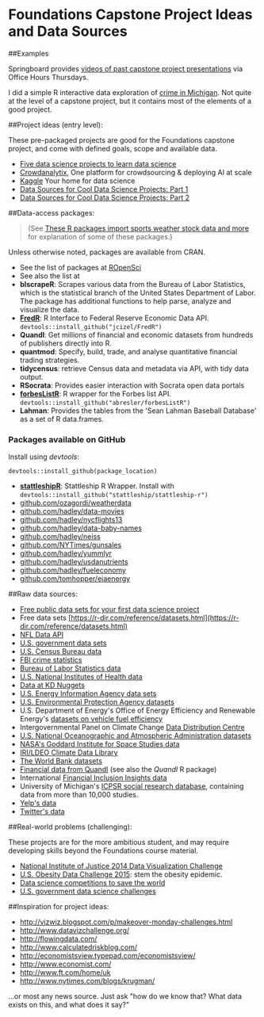 # Foundations Capstone Project Ideas and Data Sources

##Examples

Springboard provides [videos of past capstone project presentations](https://www.youtube.com/playlist?list=PLjKxfZpleE6B-e6hDQ4m7Yrs7s9HIoZZs) via Office Hours Thursdays. 

I did a simple R interactive data exploration of [crime in Michigan](https://tomhopper.shinyapps.io/MI_50_Safest_cities/). Not quite at the level of a capstone project, but it contains most of the elements of a good project.

##Project ideas (entry level):

These pre-packaged projects are good for the Foundations capstone project, and come with defined goals, scope and available data.

* [Five data science projects to learn data science](http://www.analyticsvidhya.com/blog/2014/11/data-science-projects-learn/)
* [Crowdanalytix](https://www.crowdanalytix.com/), One platform for crowdsourcing & deploying AI at scale
* [Kaggle](https://www.kaggle.com) Your home for data science
* [Data Sources for Cool Data Science Projects: Part 1](http://blog.thedataincubator.com/2014/10/data-sources-for-cool-data-science-projects-part-1/)
* [Data Sources for Cool Data Science Projects: Part 2](http://blog.thedataincubator.com/2014/10/data-sources-for-cool-data-science-projects-part-2/)

##Data-access packages:

> (See [These R packages import sports weather stock data and more](http://www.computerworld.com/article/3109890/data-analytics/these-r-packages-import-sports-weather-stock-data-and-more.html) for explanation of some of these packages.)

Unless otherwise noted, packages are available from CRAN.

* See the list of packages at [ROpenSci](https://ropensci.org/packages/)
* See also the list at 
* **blscrapeR**: Scrapes various data from the Bureau of Labor Statistics, which is the statistical branch of the United States Department of Labor. The package has additional functions to help parse, analyze and visualize the data.
* **[FredR](https://github.com/jcizel/FredR)**: R Interface to Federal Reserve Economic Data API. `devtools::install_github("jcizel/FredR")`
* **Quandl**: Get millions of financial and economic datasets from hundreds of publishers directly into R.
* **quantmod**: Specify, build, trade, and analyse quantitative financial trading strategies.
* **tidycensus**: retrieve Census data and metadata via API, with tidy data output.
* **RSocrata**: Provides easier interaction with Socrata open data portals
* **[forbesListR](https://github.com/abresler/forbesListR)**: R wrapper for the Forbes list API. `devtools::install_github("abresler/forbesListR")`
* **Lahman**: Provides the tables from the 'Sean Lahman Baseball Database' as a set of R data.frames.

### Packages available on GitHub

Install using _devtools_:

    devtools::install_github(package_location)

* **[stattleshipR](https://github.com/stattleship/stattleship-r)**: Stattleship R Wrapper. Install with `devtools::install_github("stattleship/stattleship-r")`
* [github.com/ozagordi/weatherdata](https://github.com/ozagordi/weatherdata)
* [github.com/hadley/data-movies](https://github.com/hadley/data-movies)
* [github.com/hadley/nycflights13](https://github.com/hadley/nycflights13)
* [github.com/hadley/data-baby-names](https://github.com/hadley/data-baby-names)
* [github.com/hadley/neiss](https://github.com/hadley/neiss)
* [github.com/NYTimes/gunsales](https://github.com/NYTimes/gunsales)
* [github.com/hadley/yummlyr](https://github.com/hadley/yummlyr)
* [github.com/hadley/usdanutrients](https://github.com/hadley/usdanutrients)
* [github.com/hadley/fueleconomy](https://github.com/hadley/fueleconomy)
* [github.com/tomhopper/eiaenergy](https://github.com/tomhopper/eiaenergy)

##Raw data sources:

* [Free public data sets for your first data science project](https://www.springboard.com/blog/free-public-data-sets-data-science-project/)
* Free data sets [https://r-dir.com/reference/datasets.html](https://r-dir.com/reference/datasets.html)
* [NFL Data API](http://www.armchairanalysis.com/data-api.php)
* [U.S. government data sets](https://www.data.gov)
* [U.S. Census Bureau data](http://www.census.gov/data.html)
* [FBI crime statistics](https://www.fbi.gov/stats-services/crimestats/)
* [Bureau of Labor Statistics data](http://www.bls.gov/data/)
* [U.S. National Institutes of Health data](https://www.nlm.nih.gov/hsrinfo/datasites.html)
* [Data at KD Nuggets](http://www.kdnuggets.com/datasets/index.html)
* [U.S. Energy Information Agency data sets](https://www.eia.gov/tools/)
* [U.S. Environmental Protection Agency datasets](https://developer.epa.gov/category/data/)
* U.S. Department of Energy's Office of Energy Efficiency and Renewable Energy's [datasets on vehicle fuel efficiency](https://www.fueleconomy.gov/feg/ws/)
* Intergovernmental Panel on Climate Change [Data Distribution Centre](http://www.ipcc-data.org/)
* [U.S. National Oceanographic and Atmospheric Administration datasets](https://www.ncdc.noaa.gov/data-access)
* [NASA's Goddard Institute for Space Studies data](http://data.giss.nasa.gov/)
* [IRI/LDEO Climate Data Library](http://iridl.ldeo.columbia.edu/)
* [The World Bank datasets](http://data.worldbank.org/)
* [Financial data from Quandl](https://www.quandl.com/) (see also the _Quandl_ R package)
* International [Financial Inclusion Insights data](http://finclusion.org/data_fiinder/)
* University of Michigan's [ICPSR social research database](https://www.icpsr.umich.edu/icpsrweb/ICPSR/), containing data from more than 10,000 studies.
* [Yelp's data](https://www.yelp.com/developers/documentation/v2/overview)
* [Twitter's data](https://dev.twitter.com/overview/documentation)

##Real-world problems (challenging):

These projects are for the more ambitious student, and may require developing skills beyond the Foundations course material.

* [National Institute of Justice 2014 Data Visualization Challenge](http://nij.gov/funding/Pages/fy14-data-visualization-challenge.aspx)
* [U.S. Obesity Data Challenge 2015](https://www.challenge.gov/challenge/u-s-obesity-data-challenge/): stem the obesity epidemic.
* [Data science competitions to save the world](https://www.drivendata.org/)
* [U.S. government data science challenges](https://www.challenge.gov/list/)

##Inspiration for project ideas:

* http://vizwiz.blogspot.com/p/makeover-monday-challenges.html
* http://www.datavizchallenge.org/
* http://flowingdata.com/
* http://www.calculatedriskblog.com/
* http://economistsview.typepad.com/economistsview/
* http://www.economist.com/
* http://www.ft.com/home/uk
* http://www.nytimes.com/blogs/krugman/

…or most any news source. Just ask "how do we know that? What data exists on this, and what does it say?"

